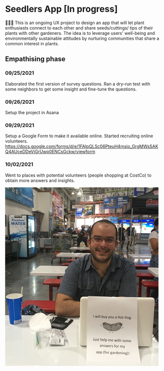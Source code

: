 # Seedlers App [In progress]
🍅🥕🥔 This is an ongoing UX project to design an app that will let plant enthusiasts connect to each other and share seeds/cuttings/ tips of their plants with other gardeners. The idea is to leverage users' well-being and environmentally sustainable attitudes by nurturing communities that share a common interest in plants.

## Empathising phase 

### 09/25/2021
Elaborated the first version of survey questions. Ran a dry-run test with some neighbors to get some insight and fine-tune the questions.

### 09/26/2021
Setup the project in Asana

### 09/29/2021 
Setup a Google Form to make it available online. Started recruiting online volunteers.
https://docs.google.com/forms/d/e/1FAIpQLSc06PteuH4msio_GrgMWsSAKQ4AUceDDeViGrUwp0ENCsGckw/viewform

### 10/02/2021
Went to places with potential volunteers (people shopping at CostCo) to obtain more answers and insights.

![Survey in CostCo](https://github.com/pradoprojects/Seedlers/blob/main/LiveSurvey.png)




